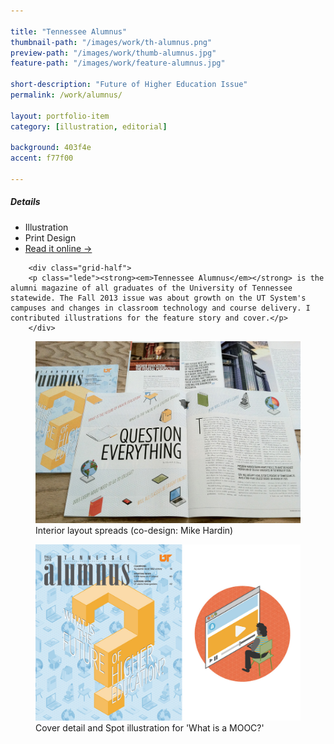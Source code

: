 ```yaml
---

title: "Tennessee Alumnus"
thumbnail-path: "/images/work/th-alumnus.png"
preview-path: "/images/work/thumb-alumnus.jpg"
feature-path: "/images/work/feature-alumnus.jpg"

short-description: "Future of Higher Education Issue"
permalink: /work/alumnus/

layout: portfolio-item
category: [illustration, editorial]

background: 403f4e
accent: f77f00

---
```



<div class="row">
        <div class="grid-half grid-flip portfolio-detail-box gutterless"><h5>Details</h5>
<ul class="list-unstyled">
<li><i class="fa fa-pencil"></i> Illustration</li>
<li><i class="fa fa-file-o"></i> Print Design</li>
<li><a class="button button-large button-white" href="http://alumnus.tennessee.edu/2013/09/question-everything/">Read it online &rarr;</a></li>
</ul>
</div>

        <div class="grid-half">
        <p class="lede"><strong><em>Tennessee Alumnus</em></strong> is the alumni magazine of all graduates of the University of Tennessee statewide. The Fall 2013 issue was about growth on the UT System's campuses and changes in classroom technology and course delivery. I contributed illustrations for the feature story and cover.</p>
        </div>
</div>

<figure><img src="/images/work/alumnus-magazine-layout.jpg" alt="Tennessee Alumnus magazine speads"/><figcaption>Interior layout spreads (co-design: Mike Hardin)</figcaption></figure>

<figure><img src="/images/work/alumns-cover-spot.jpg" alt="cover illustration of a big question mark"/><figcaption>Cover detail and Spot illustration for 'What is a MOOC?' </figcaption></figure>